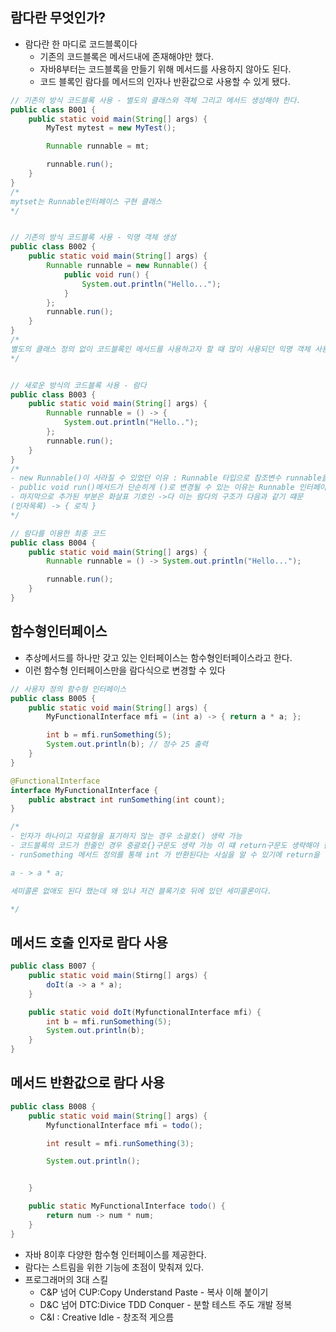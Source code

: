 ## 람다란 무엇인가?
- 람다란 한 마디로 코드블록이다
  - 기존의 코드블록은 메서드내에 존재해야만 했다.
  - 자바8부터는 코드블록을 만들기 위해 메서드를 사용하지 않아도 된다.
  - 코드 블록인 람다를 메서드의 인자나 반환값으로 사용할 수 있게 됐다.
```java
// 기존의 방식 코드블록 사용 - 별도의 클래스와 객체 그리고 메서드 생성해야 한다.
public class B001 {
    public static void main(String[] args) {
        MyTest mytest = new MyTest();

        Runnable runnable = mt;

        runnable.run();
    }
}
/*
mytset는 Runnable인터페이스 구현 클래스
*/


// 기존의 방식 코드블록 사용 - 익명 객체 생성
public class B002 {
    public static void main(String[] args) {
        Runnable runnable = new Runnable() {
            public void run() {
                System.out.println("Hello...");
            }
        };
        runnable.run();
    }
}
/*
별도의 클래스 정의 없이 코드블록인 메서드를 사용하고자 할 때 많이 사용되던 익명 객체 사용하는 방법
*/


// 새로운 방식의 코드블록 사용 - 람다
public class B003 {
    public static void main(String[] args) {
        Runnable runnable = () -> {
            System.out.println("Hello..");
        };
        runnable.run();
    }
}
/*
- new Runnable()이 사라질 수 있었던 이유 : Runnable 타입으로 참조변수 runnable을 만들고 있으니 new Runnable()은 컴파일러가 알아낼 수 있다. 굳이 코드로 작성할 필요가 없다.
- public void run()메서드가 단순히게 ()로 변경될 수 있는 이유는 Runnable 인터페이스에 추상메서드는 run()하나 뿐이기 떄문
- 마지막으로 추가된 부분은 화살표 기호인 ->다 이는 람다의 구조가 다음과 같기 떄문
(인자목록) -> { 로직 }
*/

// 람다를 이용한 최종 코드
public class B004 {
    public static void main(String[] args) {
        Runnable runnable = () -> System.out.println("Hello...");

        runnable.run();
    }
}
```
## 함수형인터페이스
- 추상메서드를 하나만 갖고 있는 인터페이스는 함수형인터페이스라고 한다.
- 이런 함수형 인터페이스만을 람다식으로 변경할 수 있다
```java
// 사용자 정의 함수형 인터페이스
public class B005 {
    public static void main(String[] args) {
        MyFunctionalInterface mfi = (int a) -> { return a * a; };

        int b = mfi.runSomething(5);
        System.out.println(b); // 정수 25 출력
    }
}

@FunctionalInterface
interface MyFunctionalInterface {
    public abstract int runSomething(int count);
}

/*
- 인자가 하나이고 자료형을 표기하지 않는 경우 소괄호() 생략 가능
- 코드블록의 코드가 한줄인 경우 중괄호{}구문도 생략 가능 이 떄 return구문도 생략해야 한다.
- runSomething 메서드 정의를 통해 int 가 반환된다는 사실을 알 수 있기에 return을 생략하도 무방 그리고 연산식 뒤에 세미콜론 ; 도 없애야한다.

a - > a * a;

세미콜론 없애도 된다 했는데 왜 있냐 저건 블록기호 뒤에 있던 세미콜론이다.

*/
```
## 메서드 호출 인자로 람다 사용
```java
public class B007 {
    public static void main(Stirng[] args) {
        doIt(a -> a * a);
    }

    public static void doIt(MyfunctionalInterface mfi) {
        int b = mfi.runSomething(5);
        System.out.println(b);
    }
}
```
## 메서드 반환값으로 람다 사용
```java
public class B008 {
    public static void main(String[] args) {
        MyfunctionalInterface mfi = todo();

        int result = mfi.runSomething(3);

        System.out.println();


    }

    public static MyFunctionalInterface todo() {
        return num -> num * num;
    }
}
```
- 자바 8이후 다양한 함수형 인터페이스를 제공한다.
- 람다는 스트림을 위한 기능에 초점이 맞춰져 있다.
- 프로그래머의 3대 스킬
  - C&P 넘어 CUP:Copy Understand Paste - 복사 이해 붙이기
  - D&C 넘어 DTC:Divice TDD Conquer - 분할 테스트 주도 개발 정복
  - C&I : Creative Idle - 창조적 게으름